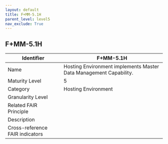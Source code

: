 ```yaml
---
layout: default
title: F+MM-5.1H
parent_level: level5
nav_exclude: True
---
```


## F+MM-5.1H

| Identifier | F+MM-5.1H |
| --------- | -----------|
| Name | Hosting Environment implements Master Data Management Capability. |
| Maturity Level | 5 |
| Category | Hosting Environment |
| Granularity Level |  |
| Related FAIR Principle |  |
| Description |  |
| Cross-reference FAIR indicators |  |
